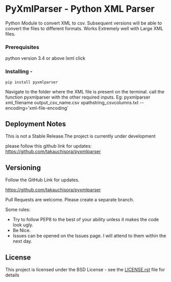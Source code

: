 # PyXmlParser - Python XML Parser

Python Module to convert XML to csv. 
Subsequent versions will be able to convert the files to different formats.
Works Extremely well with Large XML files.



### Prerequisites

python version 3.4 or above
lxml
click

### Installing -

```
pip install pyxmlparser

```
Navigate to the folder where the XML file is present on the terminal. 
call the function pyxmlparser with the other required inputs.
Eg: pyxmlparser xml_filename output_csv_name.csv xpathstring_csvcolumns.txt --encoding='xml-file-encoding'

## Deployment Notes

This is not a Stable Release.The project is currently under development

please follow this github link for updates: https://github.com/takauchisora/pyxmlparser

## Versioning

Follow the GitHub Link for updates. 

https://github.com/takauchisora/pyxmlparser

Pull Requests are welcome. Please create a separate branch.

Some rules:

- Try to follow PEP8 to the best of your ability unless it makes the code look ugly.
- Be Nice.
- Issues can be opened on the Issues page. I will attend to them within the next day.


## License

This project is licensed under the BSD License - see the [LICENSE.rst](LICENSE.rst) file for details

